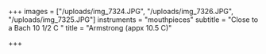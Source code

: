 +++
images = ["/uploads/img_7324.JPG", "/uploads/img_7326.JPG", "/uploads/img_7325.JPG"]
instruments = "mouthpieces"
subtitle = "Close to a Bach 10 1/2 C "
title = "Armstrong (appx 10.5 C)"

+++
